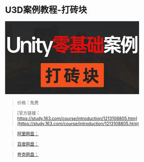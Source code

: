 # U3D案例教程-打砖块

![img](../../../assets/study163/free/bd69b74ae7ed4535b0f1c0027ead3b40.jpg)

> 价格：免费

> [官方链接：https://study.163.com/course/introduction/1213108805.htm](https://study.163.com/course/introduction/1213108805.htm)

> [阿里网盘：]()

> [百度网盘：]()

> [夸克网盘：]()
